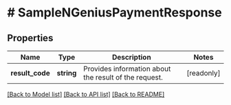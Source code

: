 # # SampleNGeniusPaymentResponse

## Properties

Name | Type | Description | Notes
------------ | ------------- | ------------- | -------------
**result_code** | **string** | Provides information about the result of the request. | [readonly]

[[Back to Model list]](../../README.md#models) [[Back to API list]](../../README.md#endpoints) [[Back to README]](../../README.md)

